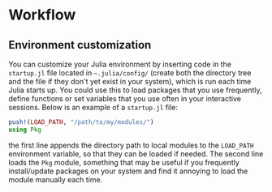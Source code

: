 # Workflow

## Environment customization

You can customize your Julia environment by inserting code in the `startup.jl` file located in `~.julia/config/` (create both the directory tree and the file if they don't yet exist in your system), which is run each time Julia starts up. You could use this to load packages that you use frequently, define functions or set variables that you use often in your interactive sessions. Below is an example of a `startup.jl` file:


```julia
push!(LOAD_PATH, "/path/to/my/modules/")
using Pkg
```

the first line appends the directory path to local modules to the `LOAD_PATH` environment variable, so that they can be loaded if needed. The second line loads the `Pkg` module, something that may be useful if you frequently install/update packages on your system and find it annoying to load the module manually each time.
